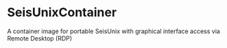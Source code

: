 # SeisUnixContainer
A container image for portable SeisUnix with graphical interface access via Remote Desktop (RDP)
